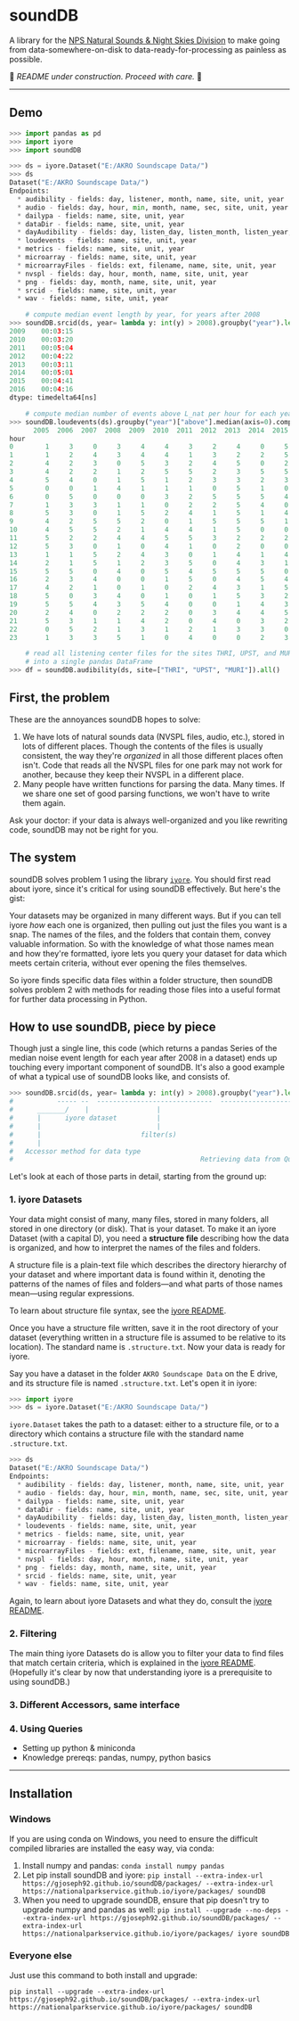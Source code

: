 # soundDB

A library for the [NPS Natural Sounds & Night Skies Division](https://www.nps.gov/orgs/1050/index.htm) to make going from data-somewhere-on-disk to data-ready-for-processing as painless as possible.

:construction: *README under construction. Proceed with care.* :construction:

----------------------------------

## Demo

```python
>>> import pandas as pd
>>> import iyore
>>> import soundDB

>>> ds = iyore.Dataset("E:/AKRO Soundscape Data/")
>>> ds
Dataset("E:/AKRO Soundscape Data/")
Endpoints:
  * audibility - fields: day, listener, month, name, site, unit, year
  * audio - fields: day, hour, min, month, name, sec, site, unit, year
  * dailypa - fields: name, site, unit, year
  * dataDir - fields: name, site, unit, year
  * dayAudibility - fields: day, listen_day, listen_month, listen_year, month, name, site, unit, year
  * loudevents - fields: name, site, unit, year
  * metrics - fields: name, site, unit, year
  * microarray - fields: name, site, unit, year
  * microarrayFiles - fields: ext, filename, name, site, unit, year
  * nvspl - fields: day, hour, month, name, site, unit, year
  * png - fields: day, month, name, site, unit, year
  * srcid - fields: name, site, unit, year
  * wav - fields: name, site, unit, year

    # compute median event length by year, for years after 2008
>>> soundDB.srcid(ds, year= lambda y: int(y) > 2008).groupby("year").len.median().compute()
2009    00:03:15
2010    00:03:20
2011    00:05:04
2012    00:04:22
2013    00:03:11
2014    00:05:01
2015    00:04:41
2016    00:04:16
dtype: timedelta64[ns]

    # compute median number of events above L_nat per hour for each year
>>> soundDB.loudevents(ds).groupby("year")["above"].median(axis=0).compute()
      2005  2006  2007  2008  2009  2010  2011  2012  2013  2014  2015  2016
hour                                                                        
0        1     3     0     3     4     4     3     2     4     0     5     5
1        1     2     4     3     4     4     1     3     2     2     5     5
2        4     2     3     0     5     3     2     4     5     0     2     4
3        4     2     2     1     2     5     5     2     3     5     5     1
4        5     4     0     1     5     1     2     3     3     2     3     3
5        0     0     1     4     1     1     1     0     5     1     0     2
6        0     5     0     0     0     3     2     5     5     5     4     3
7        1     3     3     1     1     0     2     2     5     4     0     3
8        5     3     0     1     5     2     4     1     5     1     4     4
9        4     2     5     5     2     0     1     5     5     5     1     2
10       4     5     5     2     1     4     4     1     5     0     0     5
11       5     2     2     4     4     5     5     3     2     2     2     4
12       5     3     0     1     0     4     1     0     2     0     0     1
13       1     1     5     2     4     3     0     1     4     1     4     3
14       2     1     5     1     2     3     5     0     4     3     1     0
15       5     5     0     4     0     5     4     5     5     5     0     5
16       2     3     4     0     0     1     5     0     4     5     4     1
17       4     2     1     0     1     0     2     4     3     1     5     1
18       5     0     3     4     0     1     0     1     5     3     2     0
19       5     5     4     3     5     4     0     0     1     4     3     3
20       2     4     0     2     2     2     0     3     4     4     5     2
21       5     3     1     1     4     2     0     4     0     3     2     0
22       0     5     2     1     3     1     2     1     3     3     0     1
23       1     3     3     5     1     0     4     0     0     2     3     1

    # read all listening center files for the sites THRI, UPST, and MURI
    # into a single pandas DataFrame
>>> df = soundDB.audibility(ds, site=["THRI", "UPST", "MURI"]).all()

```

## First, the problem

These are the annoyances soundDB hopes to solve:

1. We have lots of natural sounds data (NVSPL files, audio, etc.), stored in lots of different places. Though the contents of the files is usually consistent, the way they're *organized* in all those different places often isn't. Code that reads all the NVSPL files for one park may not work for another, because they keep their NVSPL in a different place.
2. Many people have written functions for parsing the data. Many times. If we share one set of good parsing functions, we won't have to write them again.

Ask your doctor: if your data is always well-organized and you like rewriting code, soundDB may not be right for you.

## The system

soundDB solves problem 1 using the library [`iyore`](https://github.com/nationalparkservice/iyore). You should first read about iyore, since it's critical for using soundDB effectively. But here's the gist:

Your datasets may be organized in many different ways. But if you can tell iyore *how* each one is organized, then pulling out just the files you want is a snap. The names of the files, and the folders that contain them, convey valuable information. So with the knowledge of what those names mean and how they're formatted, iyore lets you query your dataset for data which meets certain criteria, without ever opening the files themselves.

So iyore finds specific data files within a folder structure, then soundDB solves problem 2 with methods for reading those files into a useful format for further data processing in Python.

## How to use soundDB, piece by piece

Though just a single line, this code (which returns a pandas Series of the median noise event length for each year after 2008 in a dataset) ends up touching every important component of soundDB. It's also a good example of what a typical use of soundDB looks like, and consists of.

```python
>>> soundDB.srcid(ds, year= lambda y: int(y) > 2008).groupby("year").len.median().compute()
#           ----- --  -----------------------------  --------------------------------------
#      _______/    |                 |                                |
#      |      iyore dataset          |                                |
#      |                             |                                |
#      |                         filter(s)                            |
#      |                                                              |
#   Accessor method for data type                                     |
#                                               Retrieving data from Query (using .groupby in this case)
```

Let's look at each of those parts in detail, starting from the ground up:

### 1. iyore Datasets

Your data might consist of many, many files, stored in many folders, all stored in one directory (or disk). That is your dataset. To make it an iyore Dataset (with a capital D), you need a **structure file** describing how the data is organized, and how to interpret the names of the files and folders.

A structure file is a plain-text file which describes the directory hierarchy of your dataset and where important data is found within it, denoting the patterns of the names of files and folders&mdash;and what parts of those names mean&mdash;using regular expressions.

To learn about structure file syntax, see the [iyore README](https://github.com/nationalparkservice/iyore/blob/master/README.md#structuring).

Once you have a structure file written, save it in the root directory of your dataset (everything written in a structure file is assumed to be relative to its location). The standard name is `.structure.txt`. Now your data is ready for iyore.

Say you have a dataset in the folder `AKRO Soundscape Data` on the E drive, and its structure file is named `.structure.txt`. Let's open it in iyore:

```python
>>> import iyore
>>> ds = iyore.Dataset("E:/AKRO Soundscape Data/")
```

`iyore.Dataset` takes the path to a dataset: either to a structure file, or to a directory which contains a structure file with the standard name `.structure.txt`.

```python
>>> ds
Dataset("E:/AKRO Soundscape Data/")
Endpoints:
  * audibility - fields: day, listener, month, name, site, unit, year
  * audio - fields: day, hour, min, month, name, sec, site, unit, year
  * dailypa - fields: name, site, unit, year
  * dataDir - fields: name, site, unit, year
  * dayAudibility - fields: day, listen_day, listen_month, listen_year, month, name, site, unit, year
  * loudevents - fields: name, site, unit, year
  * metrics - fields: name, site, unit, year
  * microarray - fields: name, site, unit, year
  * microarrayFiles - fields: ext, filename, name, site, unit, year
  * nvspl - fields: day, hour, month, name, site, unit, year
  * png - fields: day, month, name, site, unit, year
  * srcid - fields: name, site, unit, year
  * wav - fields: name, site, unit, year
```

Again, to learn about iyore Datasets and what they do, consult the [iyore README](https://github.com/nationalparkservice/iyore/blob/master/README.md#iterating).

### 2. Filtering

The main thing iyore Datasets do is allow you to filter your data to find files that match certain criteria, which is explained in the [iyore README](https://github.com/nationalparkservice/iyore/blob/master/README.md#filtering). (Hopefully it's clear by now that understanding iyore is a prerequisite to using soundDB.)




### 3. Different Accessors, same interface

### 4. Using Queries



- Setting up python & miniconda
- Knowledge prereqs: pandas, numpy, python basics


-------------------

## Installation

### Windows

If you are using conda on Windows, you need to ensure the difficult compiled libraries are installed the easy way, via conda:

1. Install numpy and pandas: `conda install numpy pandas`
2. Let pip install soundDB and iyore: `pip install --extra-index-url https://gjoseph92.github.io/soundDB/packages/ --extra-index-url https://nationalparkservice.github.io/iyore/packages/ soundDB`
3. When you need to upgrade soundDB, ensure that pip doesn't try to upgrade numpy and pandas as well: `pip install --upgrade --no-deps --extra-index-url https://gjoseph92.github.io/soundDB/packages/ --extra-index-url https://nationalparkservice.github.io/iyore/packages/ iyore soundDB`

### Everyone else

Just use this command to both install and upgrade:

```
pip install --upgrade --extra-index-url https://gjoseph92.github.io/soundDB/packages/ --extra-index-url https://nationalparkservice.github.io/iyore/packages/ soundDB
```